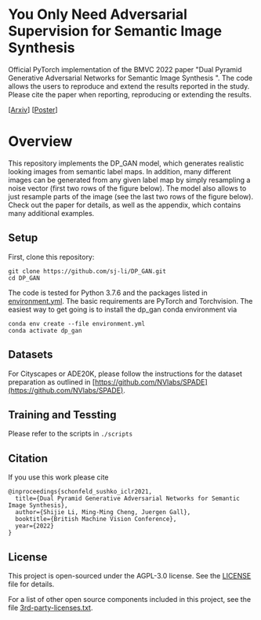 # You Only Need Adversarial Supervision for Semantic Image Synthesis

Official PyTorch implementation of the BMVC  2022 paper "Dual Pyramid Generative Adversarial Networks for Semantic Image Synthesis
". The code allows the users to
reproduce and extend the results reported in the study. Please cite the paper when reporting, reproducing or extending the results.

[[Arxiv](https://arxiv.org/abs/2210.04085)]  [[Poster](https://bmvc2022.mpi-inf.mpg.de/0285_poster.pdf)]

# Overview

This repository implements the DP_GAN model, which generates realistic looking images from semantic label maps. In addition, many different images can be generated from any given label map by simply resampling a noise vector (first two rows of the figure below). The model also allows to just resample parts of the image (see the last two rows of the figure below). Check out the paper for details, as well as the appendix, which contains many additional examples.


## Setup
First, clone this repository:
```
git clone https://github.com/sj-li/DP_GAN.git
cd DP_GAN
```
The code is tested for Python 3.7.6 and the packages listed in [environment.yml](environment.yml).
The basic requirements are PyTorch and Torchvision.
The easiest way to get going is to install the dp_gan conda environment via
```
conda env create --file environment.yml
conda activate dp_gan
```
## Datasets

For Cityscapes or ADE20K, please follow the instructions for the dataset preparation as outlined in [https://github.com/NVlabs/SPADE](https://github.com/NVlabs/SPADE).

## Training and Tessting

Please refer to the scripts in ```./scripts```



## Citation
If you use this work please cite
```
@inproceedings{schonfeld_sushko_iclr2021,
  title={Dual Pyramid Generative Adversarial Networks for Semantic Image Synthesis},
  author={Shijie Li, Ming-Ming Cheng, Juergen Gall},
  booktitle={British Machine Vision Conference},
  year={2022}
}   
```

## License

This project is open-sourced under the AGPL-3.0 license. See the
[LICENSE](LICENSE) file for details.

For a list of other open source components included in this project, see the
file [3rd-party-licenses.txt](3rd-party-licenses.txt).